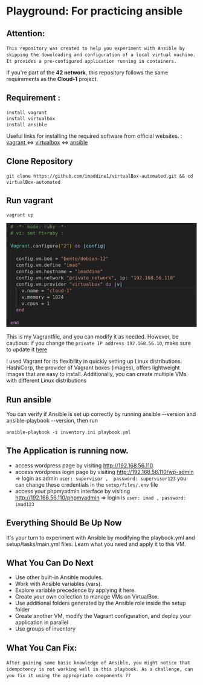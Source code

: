 # Playground: For practicing ansible
## Attention:
``
This repository was created to help you experiment with Ansible by skipping the downloading and configuration of a local virtual machine. It provides a pre-configured application running in containers. 
``

If you're part of the **42 network**, this repository follows the same requirements as the **Cloud-1** project.

## Requirement :
```
install vagrant
install virtualbox
install ansible
```
Useful links for installing the required software from official websites. :
[vagrant ](https://developer.hashicorp.com/vagrant/downloads) <=> [virtualbox](https://www.virtualbox.org/wiki/Downloads) <=> [ansible](https://docs.ansible.com/ansible/latest/installation_guide/intro_installation.html)

## Clone Repository
```
git clone https://github.com/imaddine1/virtualBox-automated.git && cd virtualBox-automated
```
## Run vagrant 
```
vagrant up
```
![](https://github.com/imaddine1/virtualBox-automated/blob/main/imgs/vagrantfile.png)


This is my Vagrantfile, and you can modify it as needed. However, be cautious: if you change the `private IP address 192.168.56.10`, make sure to update it [here](https://github.com/imaddine1/virtualBox-automated/blob/main/setup/files/wordpress/tools/create.sh)

I used Vagrant for its flexibility in quickly setting up Linux distributions. HashiCorp, the provider of Vagrant boxes (images), offers lightweight images that are easy to install. Additionally, you can create multiple VMs with different Linux distributions

## Run ansible
You can verify if Ansible is set up correctly by running ansible --version and ansible-playbook --version,  then run 
```
ansible-playbook -i inventory.ini playbook.yml 
```
## The Application is running now.
- access wordpress page by visiting http://192.168.56.110.
- access wordpress login page by visiting http://192.168.56.110/wp-admin => login as admin `user: supervisor ,  password: supervisor123` you can change these credentials in the `setup/files/.env` file 
- access your phpmyadmin interface by visiting http://192.168.56.110/phpmyadmin => login is `user: imad , password: imad123`

## Everything Should Be Up Now
It's your turn to experiment with Ansible by modifying the playbook.yml and setup/tasks/main.yml files. Learn what you need and apply it to this VM.

## What You Can Do Next
- Use other built-in Ansible modules.
- Work with Ansible variables (vars).
- Explore variable precedence by applying it here.
- Create your own collection to manage VMs on VirtualBox.
- Use additional folders generated by the Ansible role inside the setup folder
- Create another VM, modify the Vagrant configuration, and deploy your application in parallel
- Use groups of inventory

## What You Can Fix:
`After gaining some basic knowledge of Ansible, you might notice that idempotency is not working well in this playbook. As a challenge, can you fix it using the appropriate components ??`
  

